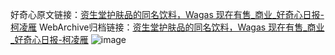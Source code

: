 好奇心原文链接：[资生堂护肤品的同名饮料，Wagas 现在有售_商业_好奇心日报-柯凌雁](https://www.qdaily.com/articles/7438.html)
WebArchive归档链接：[资生堂护肤品的同名饮料，Wagas 现在有售_商业_好奇心日报-柯凌雁](http://web.archive.org/web/20190623172328/https://www.qdaily.com/articles/7438.html)
![image](http://ww3.sinaimg.cn/large/007d5XDply1g3wji6quqqj30u03tl4qp)